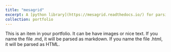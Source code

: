 ```yaml
---
title: "mesagrid"
excerpt: A [python library](https://mesagrid.readthedocs.io/) for parsing, analyzing, and visualizing grids of MESA tracks and models, including stellar pulsation data.    <br/><img src='/images/500x300.png'>"
collection: portfolio
---
```


This is an item in your portfolio. It can be have images or nice text. If you name the file .md, it will be parsed as markdown. If you name the file .html, it will be parsed as HTML. 

